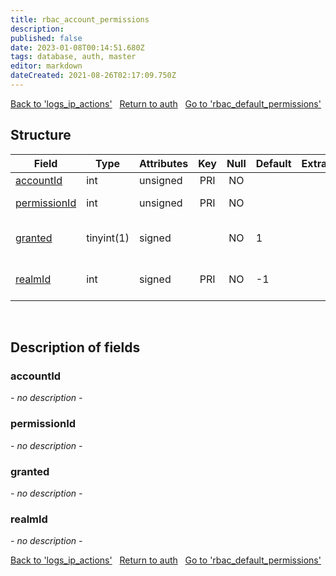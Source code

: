```yaml
---
title: rbac_account_permissions
description: 
published: false
date: 2023-01-08T00:14:51.680Z
tags: database, auth, master
editor: markdown
dateCreated: 2021-08-26T02:17:09.750Z
---
```


<a href="https://trinitycore.info/en/database/master/auth/logs_ip_actions" class="mt-5 v-btn v-btn--depressed v-btn--flat v-btn--outlined theme--light v-size--default darkblue--text text--lighten-3"><span class="v-btn__content"><i aria-hidden="true" class="v-icon notranslate v-icon--left mdi mdi-arrow-left theme--light"></i><span>Back to 'logs_ip_actions'</span></span></a>&nbsp;&nbsp;&nbsp;<a href="https://trinitycore.info/en/database/master/auth/home" class="mt-5 v-btn v-btn--depressed v-btn--flat v-btn--outlined theme--light v-size--default darkblue--text text--lighten-3"><span class="v-btn__content"><i aria-hidden="true" class="v-icon notranslate v-icon--left mdi mdi-home-outline theme--light"></i><span>Return to auth</span></span></a>&nbsp;&nbsp;&nbsp;<a href="https://trinitycore.info/en/database/master/auth/rbac_default_permissions" class="mt-5 v-btn v-btn--depressed v-btn--flat v-btn--outlined theme--light v-size--default darkblue--text text--lighten-3"><span class="v-btn__content"><span>Go to 'rbac_default_permissions'</span><i aria-hidden="true" class="v-icon notranslate v-icon--right mdi mdi-arrow-right theme--light"></i></span></a>

## Structure

| Field | Type | Attributes | Key | Null | Default | Extra | Comment |
| --- | --- | --- | :---: | :---: | --- | --- | --- |
| [accountId](#accountid) | int | unsigned | PRI | NO |  |  | Account id |
| [permissionId](#permissionid) | int | unsigned | PRI | NO |  |  | Permission id |
| [granted](#granted) | tinyint(1) | signed |  | NO | 1 |  | Granted = 1, Denied = 0 |
| [realmId](#realmid) | int | signed | PRI | NO | -1 |  | Realm Id, -1 means all |
&nbsp;
## Description of fields

### accountId
*- no description -*
&nbsp;

### permissionId
*- no description -*
&nbsp;

### granted
*- no description -*
&nbsp;

### realmId
*- no description -*
&nbsp;

<a href="https://trinitycore.info/en/database/master/auth/logs_ip_actions" class="mt-5 v-btn v-btn--depressed v-btn--flat v-btn--outlined theme--light v-size--default darkblue--text text--lighten-3"><span class="v-btn__content"><i aria-hidden="true" class="v-icon notranslate v-icon--left mdi mdi-arrow-left theme--light"></i><span>Back to 'logs_ip_actions'</span></span></a>&nbsp;&nbsp;&nbsp;<a href="https://trinitycore.info/en/database/master/auth/home" class="mt-5 v-btn v-btn--depressed v-btn--flat v-btn--outlined theme--light v-size--default darkblue--text text--lighten-3"><span class="v-btn__content"><i aria-hidden="true" class="v-icon notranslate v-icon--left mdi mdi-home-outline theme--light"></i><span>Return to auth</span></span></a>&nbsp;&nbsp;&nbsp;<a href="https://trinitycore.info/en/database/master/auth/rbac_default_permissions" class="mt-5 v-btn v-btn--depressed v-btn--flat v-btn--outlined theme--light v-size--default darkblue--text text--lighten-3"><span class="v-btn__content"><span>Go to 'rbac_default_permissions'</span><i aria-hidden="true" class="v-icon notranslate v-icon--right mdi mdi-arrow-right theme--light"></i></span></a>

